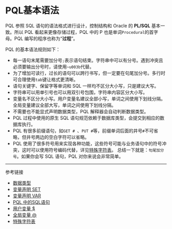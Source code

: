 # PQL基本语法

PQL 参照 SQL 语句的语法格式进行设计，控制结构和 Oracle 的 **PL/SQL** 基本一致。所以 PQL 看起来更像存储过程，PQL 中的 P 也是单词`Procedural`的首字母。PQL 编写的程序也称为“**过程**”。

PQL 的基本语法规则如下：

* 每一语句末尾需要加分号`;`表示语句结束。字符串中可以有分号。遇到冲突且必须要输出分号时，请使用`~u003b`代替。
* 为了增加可读行，过长的语句可以跨行书写，但一定要在句尾加分号。多行时可合理使用`tab`键让格式更清晰。
* 语句关键字、保留字等单词和 SQL 一样均不区分大小写，只是建议大写。
* 字符串可以用单引号也可以用双引号包围，字符串内容区分大小写。
* 变量名不区分大小写。用户变量名建议全部小写，单词之间使用下划线分隔。全局变量建议全部大写，单词之间使用下划线分隔。
* 不需要也不能显式声明数据类型，PQL 解释器会自动判断数据类型。
* PQL 过程中使用的原生 SQL 语句规范依赖于数据库类型，会提交到相应的数据库执行。
* PQL 有很多前缀语句，如`GET # `、`PUT #`等，前缀单词后面的井号`#`不可省略，但井号两边的空白字符可以省略。
* PQL 使用了很多符号用来实现各种功能，这些符号可能与业务语句中的符号冲突，这时可以使用符号编码代替，详见[特殊字符表](/pql/characters.md)。
总结一下就是：`句尾加分号`。如果你会写 SQL 语句，PQL 对你来说会非常简单。

---
参考链接

* [数据类型](/pql/datatype.md)
* [变量声明 SET](/pql/set.md)
* [变量声明 VAR](/pql/var.md)
* [PQL 中的SQL语句](/pql/sql.md) 
* [用户变量 $](/pql/var.mdiable)
* [全局变量 @](/pql/global-variable.md)
* [特殊字符表](/pql/characters.md)